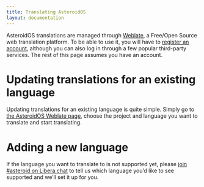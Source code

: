 ```yaml
---
title: Translating AsteroidOS
layout: documentation
---
```


<p>AsteroidOS translations are managed through <a href="https://hosted.weblate.org/projects/asteroidos/">Weblate</a>, a Free/Open Source web translation platform. To be able to use it, you will have to <a href="https://hosted.weblate.org/accounts/register/">register an account</a>, although you can also log in through a few popular third-party services. The rest of this page assumes you have an account.</p>
<div class="page-header">
  <h1 id="updatingts">Updating translations for an existing language</h1>
</div>
<p>Updating translations for an existing language is quite simple. Simply go to <a href="https://hosted.weblate.org/projects/asteroidos/">the AsteroidOS Weblate page</a>, choose the project and language you want to translate and start translating.</p>
<div class="page-header">
  <h1 id="addingts">Adding a new language</h1>
</div>
<p>If the language you want to translate to is not supported yet, please <a href="https://web.libera.chat/#asteroid">join #asteroid on Libera.chat</a> to tell us which language you’d like to see supported and we’ll set it up for you.</p>
